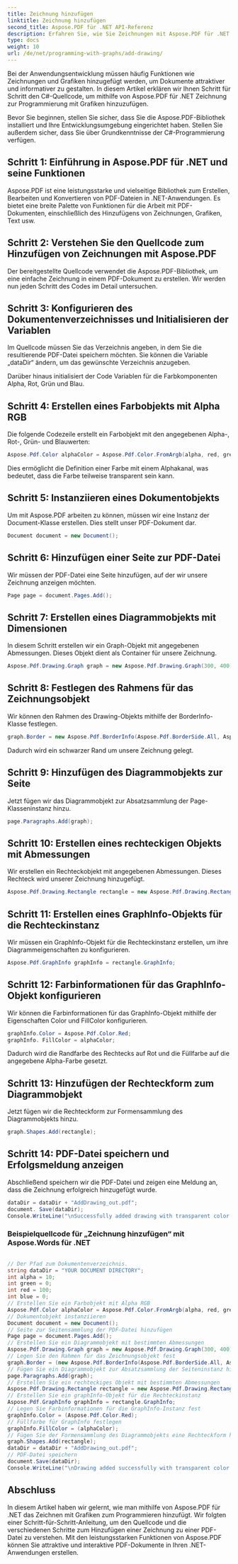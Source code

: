 ```yaml
---
title: Zeichnung hinzufügen
linktitle: Zeichnung hinzufügen
second_title: Aspose.PDF für .NET API-Referenz
description: Erfahren Sie, wie Sie Zeichnungen mit Aspose.PDF für .NET hinzufügen. Befolgen Sie diese Schritt-für-Schritt-Anleitung, um attraktive PDF-Dokumente mit Zeichenfunktionen zu erstellen.
type: docs
weight: 10
url: /de/net/programming-with-graphs/add-drawing/
---
```


Bei der Anwendungsentwicklung müssen häufig Funktionen wie Zeichnungen und Grafiken hinzugefügt werden, um Dokumente attraktiver und informativer zu gestalten. In diesem Artikel erklären wir Ihnen Schritt für Schritt den C#-Quellcode, um mithilfe von Aspose.PDF für .NET Zeichnung zur Programmierung mit Grafiken hinzuzufügen.

Bevor Sie beginnen, stellen Sie sicher, dass Sie die Aspose.PDF-Bibliothek installiert und Ihre Entwicklungsumgebung eingerichtet haben. Stellen Sie außerdem sicher, dass Sie über Grundkenntnisse der C#-Programmierung verfügen.

## Schritt 1: Einführung in Aspose.PDF für .NET und seine Funktionen

Aspose.PDF ist eine leistungsstarke und vielseitige Bibliothek zum Erstellen, Bearbeiten und Konvertieren von PDF-Dateien in .NET-Anwendungen. Es bietet eine breite Palette von Funktionen für die Arbeit mit PDF-Dokumenten, einschließlich des Hinzufügens von Zeichnungen, Grafiken, Text usw.

## Schritt 2: Verstehen Sie den Quellcode zum Hinzufügen von Zeichnungen mit Aspose.PDF

Der bereitgestellte Quellcode verwendet die Aspose.PDF-Bibliothek, um eine einfache Zeichnung in einem PDF-Dokument zu erstellen. Wir werden nun jeden Schritt des Codes im Detail untersuchen.

## Schritt 3: Konfigurieren des Dokumentenverzeichnisses und Initialisieren der Variablen

Im Quellcode müssen Sie das Verzeichnis angeben, in dem Sie die resultierende PDF-Datei speichern möchten. Sie können die Variable „dataDir“ ändern, um das gewünschte Verzeichnis anzugeben.

Darüber hinaus initialisiert der Code Variablen für die Farbkomponenten Alpha, Rot, Grün und Blau.

## Schritt 4: Erstellen eines Farbobjekts mit Alpha RGB

Die folgende Codezeile erstellt ein Farbobjekt mit den angegebenen Alpha-, Rot-, Grün- und Blauwerten:

```csharp
Aspose.Pdf.Color alphaColor = Aspose.Pdf.Color.FromArgb(alpha, red, green, blue);
```

Dies ermöglicht die Definition einer Farbe mit einem Alphakanal, was bedeutet, dass die Farbe teilweise transparent sein kann.

## Schritt 5: Instanziieren eines Dokumentobjekts

Um mit Aspose.PDF arbeiten zu können, müssen wir eine Instanz der Document-Klasse erstellen. Dies stellt unser PDF-Dokument dar.

```csharp
Document document = new Document();
```

## Schritt 6: Hinzufügen einer Seite zur PDF-Datei

Wir müssen der PDF-Datei eine Seite hinzufügen, auf der wir unsere Zeichnung anzeigen möchten.

```csharp
Page page = document.Pages.Add();
```

## Schritt 7: Erstellen eines Diagrammobjekts mit Dimensionen

In diesem Schritt erstellen wir ein Graph-Objekt mit angegebenen Abmessungen. Dieses Objekt dient als Container für unsere Zeichnung.

```csharp
Aspose.Pdf.Drawing.Graph graph = new Aspose.Pdf.Drawing.Graph(300, 400);
```

## Schritt 8: Festlegen des Rahmens für das Zeichnungsobjekt

Wir können den Rahmen des Drawing-Objekts mithilfe der BorderInfo-Klasse festlegen.

```csharp
graph.Border = new Aspose.Pdf.BorderInfo(Aspose.Pdf.BorderSide.All, Aspose.Pdf.Color.Black);
```

Dadurch wird ein schwarzer Rand um unsere Zeichnung gelegt.

## Schritt 9: Hinzufügen des Diagrammobjekts zur Seite

Jetzt fügen wir das Diagrammobjekt zur Absatzsammlung der Page-Klasseninstanz hinzu.

```csharp
page.Paragraphs.Add(graph);
```

## Schritt 10: Erstellen eines rechteckigen Objekts mit Abmessungen

Wir erstellen ein Rechteckobjekt mit angegebenen Abmessungen. Dieses Rechteck wird unserer Zeichnung hinzugefügt.

```csharp
Aspose.Pdf.Drawing.Rectangle rectangle = new Aspose.Pdf.Drawing.Rectangle(0, 0, 100, 50);
```

## Schritt 11: Erstellen eines GraphInfo-Objekts für die Rechteckinstanz

Wir müssen ein GraphInfo-Objekt für die Rechteckinstanz erstellen, um ihre Diagrammeigenschaften zu konfigurieren.

```csharp
Aspose.Pdf.GraphInfo graphInfo = rectangle.GraphInfo;
```

## Schritt 12: Farbinformationen für das GraphInfo-Objekt konfigurieren

Wir können die Farbinformationen für das GraphInfo-Objekt mithilfe der Eigenschaften Color und FillColor konfigurieren.

```csharp
graphInfo.Color = Aspose.Pdf.Color.Red;
graphInfo. FillColor = alphaColor;
```

Dadurch wird die Randfarbe des Rechtecks auf Rot und die Füllfarbe auf die angegebene Alpha-Farbe gesetzt.

## Schritt 13: Hinzufügen der Rechteckform zum Diagrammobjekt

Jetzt fügen wir die Rechteckform zur Formensammlung des Diagrammobjekts hinzu.

```csharp
graph.Shapes.Add(rectangle);
```
## Schritt 14: PDF-Datei speichern und Erfolgsmeldung anzeigen

Abschließend speichern wir die PDF-Datei und zeigen eine Meldung an, dass die Zeichnung erfolgreich hinzugefügt wurde.

```csharp
dataDir = dataDir + "AddDrawing_out.pdf";
document. Save(dataDir);
Console.WriteLine("\nSuccessfully added drawing with transparent color.\nFile saved to location: " + dataDir);
```

### Beispielquellcode für „Zeichnung hinzufügen“ mit Aspose.Words für .NET 

```csharp

// Der Pfad zum Dokumentenverzeichnis.
string dataDir = "YOUR DOCUMENT DIRECTORY";
int alpha = 10;
int green = 0;
int red = 100;
int blue = 0;
// Erstellen Sie ein Farbobjekt mit Alpha RGB
Aspose.Pdf.Color alphaColor = Aspose.Pdf.Color.FromArgb(alpha, red, green, blue); // Stellen Sie einen Alphakanal bereit
// Dokumentobjekt instanziieren
Document document = new Document();
// Seite zur Seitensammlung der PDF-Datei hinzufügen
Page page = document.Pages.Add();
// Erstellen Sie ein Diagrammobjekt mit bestimmten Abmessungen
Aspose.Pdf.Drawing.Graph graph = new Aspose.Pdf.Drawing.Graph(300, 400);
// Legen Sie den Rahmen für das Zeichnungsobjekt fest
graph.Border = (new Aspose.Pdf.BorderInfo(Aspose.Pdf.BorderSide.All, Aspose.Pdf.Color.Black));
// Fügen Sie ein Diagrammobjekt zur Absatzsammlung der Seiteninstanz hinzu
page.Paragraphs.Add(graph);
// Erstellen Sie ein rechteckiges Objekt mit bestimmten Abmessungen
Aspose.Pdf.Drawing.Rectangle rectangle = new Aspose.Pdf.Drawing.Rectangle(0, 0, 100, 50);
// Erstellen Sie ein graphInfo-Objekt für die Rechteckinstanz
Aspose.Pdf.GraphInfo graphInfo = rectangle.GraphInfo;
// Legen Sie Farbinformationen für die GraphInfo-Instanz fest
graphInfo.Color = (Aspose.Pdf.Color.Red);
// Füllfarbe für GraphInfo festlegen
graphInfo.FillColor = (alphaColor);
// Fügen Sie der Formensammlung des Diagrammobjekts eine Rechteckform hinzu
graph.Shapes.Add(rectangle);
dataDir = dataDir + "AddDrawing_out.pdf";
// PDF-Datei speichern
document.Save(dataDir);
Console.WriteLine("\nDrawing added successfully with transparent color.\nFile saved at " + dataDir);            

```

## Abschluss

In diesem Artikel haben wir gelernt, wie man mithilfe von Aspose.PDF für .NET das Zeichnen mit Grafiken zum Programmieren hinzufügt. Wir folgten einer Schritt-für-Schritt-Anleitung, um den Quellcode und die verschiedenen Schritte zum Hinzufügen einer Zeichnung zu einer PDF-Datei zu verstehen. Mit den leistungsstarken Funktionen von Aspose.PDF können Sie attraktive und interaktive PDF-Dokumente in Ihren .NET-Anwendungen erstellen.